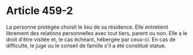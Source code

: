 # Article 459-2

La personne protégée choisit le lieu de sa résidence.   Elle entretient librement des relations personnelles avec tout tiers, parent ou non. Elle a le droit d'être visitée et, le cas échéant, hébergée par ceux-ci.   En cas de difficulté, le juge ou le conseil de famille s'il a été constitué statue.